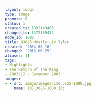 ```yaml
---
layout: image
type: image
promote: 0
status: 1
created_ts: 1092143406
changed_ts: 1372159432
node_id: 1080
title: 03025 Mostly Liv Tyler
created: '2004-08-10'
changed: '2013-06-25'
aliases: []
tags:
- Highlights
- The Return Of The King
- 2003/12 - December 2003
images:
- - src: image/images/130_3025-1080.jpg
    name: 130_3025-1080.jpg
---
```



